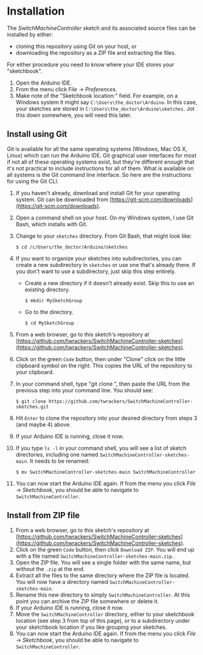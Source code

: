 # Installation #

The *SwitchMachineController* sketch and its associated source files can be installed by either:

- cloning this repository using Git on your host, or
- downloading the repository as a ZIP file and extracting the files.

For either procedure you need to know where your IDE stores your "sketchbook".

1. Open the Arduino IDE.
2. From the menu click *File* -> *Preferences*.
3. Make note of the "Sketchbook location:" field.  For example, on a Windows system it might say `C:\Users\the_doctor\Arduino`.  In this case, your sketches are stored in `C:\Users\the_doctor\Arduino\sketches`.  Jot this down somewhere, you will need this later.

## Install using Git ##

Git is available for all the same operating systems (Windows, Mac OS X, Linux) which can run the Arduino IDE.  Git graphical user interfaces for most if not all of these operating systems exist, but they're different enough that it's not practical to include instructions for all of them.  What *is* available on all systems is the Git command line interface.  So here are the instructions for using the Git CLI.

1. If you haven't already, download and install Git for your operating system.  Git can be downloaded from [https://git-scm.com/downloads](https://git-scm.com/downloads).
2. Open a command shell on your host.  On my Windows system, I use Git Bash, which installs with Git.
3. Change to your `sketches` directory.  From Git Bash, that might look like:

	`$ cd /c/Users/the_doctor/Arduino/sketches`
1. If you want to organize your sketches into subdirectories, you can create a new subdirectory in `sketches` or use one that's already there.  If you don't want to use a subdirectory, just skip this step entirely.

	- Create a new directory if it doesn't already exist.  Skip this to use an existing directory.

		`$ mkdir MySketchGroup`

	- Go to the directory.

		`$ cd MySketchGroup`
	
1. From a web browser, go to this sketch's repository at [https://github.com/twrackers/SwitchMachineController-sketches](https://github.com/twrackers/SwitchMachineController-sketches).
2. Click on the green `Code` button, then under "Clone" click on the little clipboard symbol on the right.  This copies the URL of the repository to your clipboard.
1. In your command shell, type "git clone ", then paste the URL from the previous step into your command line.  You should see:

	`$ git clone https://github.com/twrackers/SwitchMachineController-sketches.git`
1. Hit `Enter` to clone the repository into your desired directory from steps 3 (and maybe 4) above.
2. If your Arduino IDE is running, close it now.
3. If you type `ls -l` in your command shell, you will see a list of sketch directories, including one named `SwitchMachineController-sketches-main`.  It needs to be renamed:
 
	`$ mv SwitchMachineController-sketches-main SwitchMachineController`
1. You can now start the Arduino IDE again.  If from the menu you click *File* -> *Sketchbook*, you should be able to navigate to `SwitchMachineController`.

## Install from ZIP file ##

1. From a web browser, go to this sketch's repository at [https://github.com/twrackers/SwitchMachineController-sketches](https://github.com/twrackers/SwitchMachineController-sketches).
2. Click on the green `Code` button, then click `Download ZIP`.  You will end up with a file named `SwitchMachineController-sketches-main.zip`.
3. Open the ZIP file.  You will see a single folder with the same name, but without the `.zip` at the end.
4. Extract all the files to the same directory where the ZIP file is located.  You will now have a directory named `SwitchMachineController-sketches-main`.
5. Rename this new directory to simply `SwitchMachineController`.  At this point you can archive the ZIP file somewhere or delete it.
2. If your Arduino IDE is running, close it now.
6. Move the `SwitchMachineController` directory, either to your sketchbook location (see step 3 from top of this page), or to a subdirectory under your sketchbook location if you like grouping your sketches.
7. You can now start the Arduino IDE again.  If from the menu you click *File* -> *Sketchbook*, you should be able to navigate to `SwitchMachineController`.
